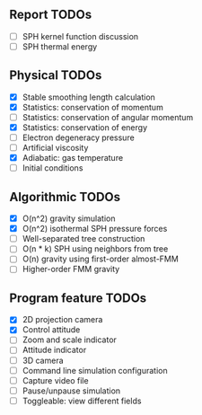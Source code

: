 ## Report TODOs
- [ ] SPH kernel function discussion
- [ ] SPH thermal energy

## Physical TODOs
- [x] Stable smoothing length calculation
- [x] Statistics: conservation of momentum
- [ ] Statistics: conservation of angular momentum
- [x] Statistics: conservation of energy
- [ ] Electron degeneracy pressure
- [ ] Artificial viscosity
- [x] Adiabatic: gas temperature
- [ ] Initial conditions

## Algorithmic TODOs
- [x] O(n^2) gravity simulation
- [x] O(n^2) isothermal SPH pressure forces
- [ ] Well-separated tree construction
- [ ] O(n * k) SPH using neighbors from tree
- [ ] O(n) gravity using first-order almost-FMM
- [ ] Higher-order FMM gravity

## Program feature TODOs
- [x] 2D projection camera
- [x] Control attitude
- [ ] Zoom and scale indicator
- [ ] Attitude indicator
- [ ] 3D camera
- [ ] Command line simulation configuration
- [ ] Capture video file
- [ ] Pause/unpause simulation
- [ ] Toggleable: view different fields
